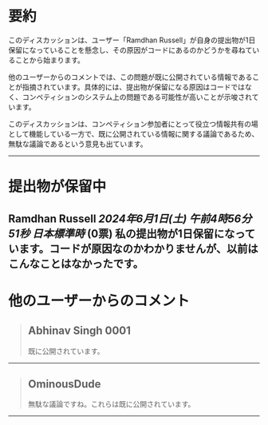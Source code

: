 # 要約 
このディスカッションは、ユーザー「Ramdhan Russell」が自身の提出物が1日保留になっていることを懸念し、その原因がコードにあるのかどうかを尋ねていることから始まります。

他のユーザーからのコメントでは、この問題が既に公開されている情報であることが指摘されています。具体的には、提出物が保留になる原因はコードではなく、コンペティションのシステム上の問題である可能性が高いことが示唆されています。

このディスカッションは、コンペティション参加者にとって役立つ情報共有の場として機能している一方で、既に公開されている情報に関する議論であるため、無駄な議論であるという意見も出ています。 


---
# 提出物が保留中
**Ramdhan Russell** *2024年6月1日(土) 午前4時56分51秒 日本標準時* (0票)
私の提出物が1日保留になっています。コードが原因なのかわかりませんが、以前はこんなことはなかったです。
---
# 他のユーザーからのコメント
> ## Abhinav Singh 0001
> 
> 既に公開されています。
> 
> 
> 
---
> ## OminousDude
> 
> 無駄な議論ですね。これらは既に公開されています。
> 
> 
> 
--- 

